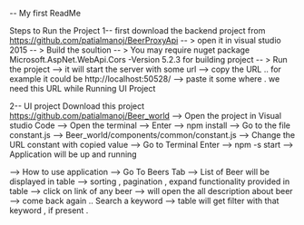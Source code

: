 -- My first ReadMe
 

Steps to Run the Project
1-- first download the backend project from 
     https://github.com/patialmanoj/BeerProxyApi
     -- > open it in visual studio 2015
     -- > Build the soultion
     -- > You may require nuget package Microsoft.AspNet.WebApi.Cors -Version 5.2.3 for building project
     -- > Run the project --> it will start the server with some url
     --> copy the URL ..  for example it could be http://localhost:50528/
     --> paste it some where . we need this URL while Running UI Project 

2-- UI project
   Download this project https://github.com/patialmanoj/Beer_world
   --> Open the project in Visual studio Code
   --> Open the terminal
   --> Enter -->  npm install 
   --> Go to the file constant.js --> Beer_world/components/common/constant.js
   --> Change the URL constant with copied value
   --> Go to Terminal 
        Enter -->  npm -s start
   -->  Application will be up and running 

--> How to use application
--> Go To Beers Tab
   --> List of Beer will be displayed in table
   --> sorting , pagination , expand functionality provided in table
   --> click on link of any beer --> will open the all description about beer
   --> come back again .. 
      Search a keyword --> table will get filter with that keyword , if present .
        

